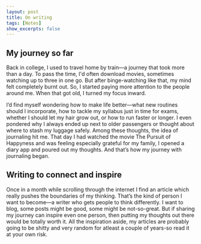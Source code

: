 ```yaml
---
layout: post
title: On writing
tags: [Notes]
show_excerpts: false
---
```


## My journey so far
Back in college, I used to travel home by train—a journey that took more than a day. To pass the time, I'd often download movies, sometimes watching up to three in one go. But after binge-watching like that, my mind felt completely burnt out. So, I started paying more attention to the people around me. When that got old, I turned my focus inward.

I’d find myself wondering how to make life better—what new routines should I incorporate, how to tackle my syllabus just in time for exams, whether I should let my hair grow out, or how to run faster or longer. I even pondered why I always ended up next to older passengers or thought about where to stash my luggage safely. Among these thoughts, the idea of journaling hit me. That day I had watched the movie The Pursuit of Happyness and was feeling especially grateful for my family, I opened a diary app and poured out my thoughts. And that’s how my journey with journaling began.


## Writing to connect and inspire
Once in a month while scrolling through the internet I find an article which really pushes the boundaries of my thinking. That’s the kind of person I want to become—a writer who gets people to think differently. I want to blog, some posts might be good, some might be not-so-great. But if sharing my journey can inspire even one person, then putting my thoughts out there would be totally worth it. All the inspiration aside, my articles are probably going to be shitty and very random for atleast a couple of years-so read it at your own risk.